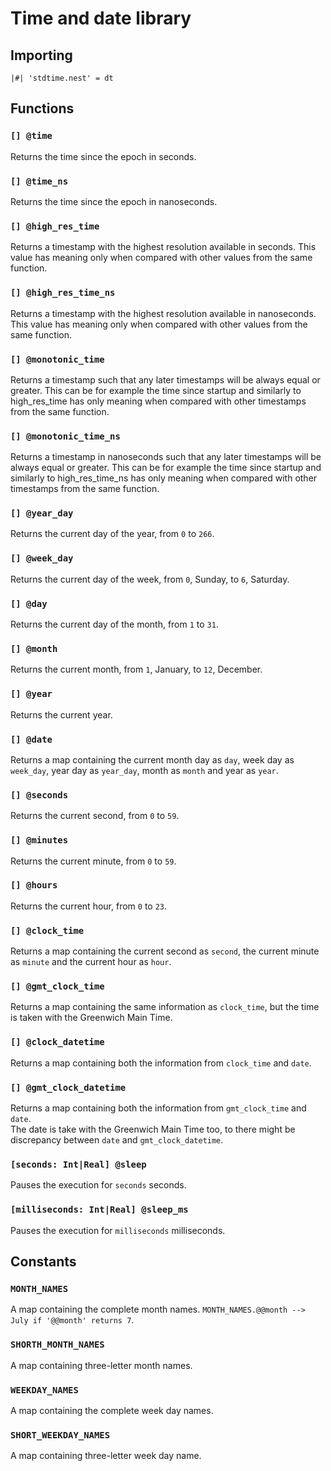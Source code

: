 # Time and date library

## Importing

```text
|#| 'stdtime.nest' = dt
```

## Functions

### `[] @time`

Returns the time since the epoch in seconds.

### `[] @time_ns`

Returns the time since the epoch in nanoseconds.

### `[] @high_res_time`

Returns a timestamp with the highest resolution available in seconds. This value
has meaning only when compared with other values from the same function.

### `[] @high_res_time_ns`

Returns a timestamp with the highest resolution available in nanoseconds. This
value has meaning only when compared with other values from the same function.

### `[] @monotonic_time`

Returns a timestamp such that any later timestamps will be always equal or
greater. This can be for example the time since startup and similarly to
high_res_time has only meaning when compared with other timestamps from the same
function.

### `[] @monotonic_time_ns`

Returns a timestamp in nanoseconds such that any later timestamps will be always
equal or greater. This can be for example the time since startup and similarly
to high_res_time_ns has only meaning when compared with other timestamps from
the same function.

### `[] @year_day`

Returns the current day of the year, from `0` to `266`.

### `[] @week_day`

Returns the current day of the week, from `0`, Sunday, to `6`, Saturday.

### `[] @day`

Returns the current day of the month, from `1` to `31`.

### `[] @month`

Returns the current month, from `1`, January, to `12`, December.

### `[] @year`

Returns the current year.

### `[] @date`

Returns a map containing the current month day as `day`, week day as `week_day`,
year day as `year_day`, month as `month` and year as `year`.

### `[] @seconds`

Returns the current second, from `0` to `59`.

### `[] @minutes`

Returns the current minute, from `0` to `59`.

### `[] @hours`

Returns the current hour, from `0` to `23`.

### `[] @clock_time`

Returns a map containing the current second as `second`, the current minute as
`minute` and the current hour as `hour`.

### `[] @gmt_clock_time`

Returns a map containing the same information as `clock_time`, but the time is
taken with the Greenwich Main Time.

### `[] @clock_datetime`

Returns a map containing both the information from `clock_time` and `date`.

### `[] @gmt_clock_datetime`

Returns a map containing both the information from `gmt_clock_time` and `date`.  
The date is take with the Greenwich Main Time too, to there might be discrepancy
between `date` and `gmt_clock_datetime`.

### `[seconds: Int|Real] @sleep`

Pauses the execution for `seconds` seconds.

### `[milliseconds: Int|Real] @sleep_ms`

Pauses the execution for `milliseconds` milliseconds.

## Constants

### `MONTH_NAMES`

A map containing the complete month names.
`MONTH_NAMES.@@month --> July if '@@month' returns 7`.

### `SHORTH_MONTH_NAMES`

A map containing three-letter month names.

### `WEEKDAY_NAMES`

A map containing the complete week day names.

### `SHORT_WEEKDAY_NAMES`

A map containing three-letter week day name.
